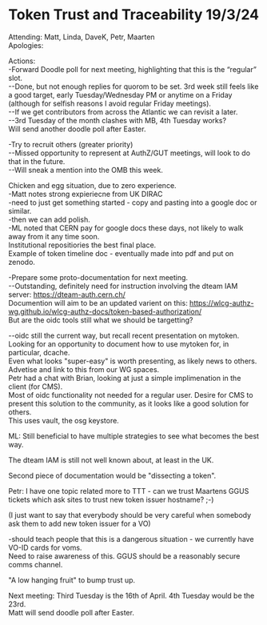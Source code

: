 Token Trust and Traceability 19/3/24
===
Attending: Matt, Linda, DaveK, Petr, Maarten\
Apologies:

Actions:\
-Forward Doodle poll for next meeting, highlighting that this is the “regular” slot.\
--Done, but not enough replies for quorom to be set. 3rd week still feels like a good target, early Tuesday/Wednesday PM or anytime on a Friday (although for selfish reasons I avoid regular Friday meetings).\
--If we get contributors from across the Atlantic we can revisit a later.\
--3rd Tuesday of the month clashes with MB, 4th Tuesday works?\
Will send another doodle poll after Easter.

-Try to recruit others (greater priority)\
--Missed opportunity to represent at AuthZ/GUT meetings, will look to do that in the future.\
--Will sneak a mention into the OMB this week.

Chicken and egg situation, due to zero experience.\
-Matt notes strong expieriecne from UK DIRAC\
-need to just get something started - copy and pasting into a google doc or similar.\
-then we can add polish.\
-ML noted that CERN pay for google docs these days, not likely to walk away from it any time soon.\
Institutional repositiories the best final place.\
Example of token timeline doc - eventually made into pdf and put on zenodo.

-Prepare some proto-documentation for next meeting.\
--Outstanding, definitely need for instruction involving the dteam IAM server: https://dteam-auth.cern.ch/ \
Documention will aim to be an updated varient on this: https://wlcg-authz-wg.github.io/wlcg-authz-docs/token-based-authorization/ \
But are the oidc tools still what we should be targetting?

--oidc still the current way, but recall recent presentation on mytoken.\
Looking for an opportunity to document how to use mytoken for, in particular, dcache.\
Even what looks "super-easy" is worth presenting, as likely news to others.\
Advetise and link to this from our WG spaces.\
Petr had a chat with Brian, looking at just a simple implimenation in the client (for CMS).\
Most of oidc functionality not needed for a regular user. Desire for CMS to present this solution to the community, as it looks like a good solution for others.\
This uses vault, the osg keystore. 

ML: Still beneficial to have multiple strategies to see what becomes the best way.

The dteam IAM is still not well known about, at least in the UK.

Second piece of documentation would be "dissecting a token".

Petr: I have one topic related more to TTT - can we trust Maartens GGUS tickets which ask sites to trust new token issuer hostname? ;-)

(I just want to say that everybody should be very careful when somebody ask them to add new token issuer for a VO) 

-should teach people that this is a dangerous situation - we currently have VO-ID cards for voms.\
Need to raise awareness of this. GGUS should be a reasonably secure comms channel.

"A low hanging fruit" to bump trust up.

Next meeting: Third Tuesday is the 16th of April. 4th Tuesday would be the 23rd.\
Matt will send doodle poll after Easter.
